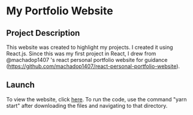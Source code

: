 # My Portfolio Website

## Project Description
This website was created to highlight my projects. I created it using React.js.
Since this was my first project in React, I drew from @machadop1407 's react personal
portfolio website for guidance (https://github.com/machadop1407/react-personal-portfolio-website).

## Launch
To view the website, click [here](csziklai.com). To run the code, use the command "yarn start" after downloading the files and navigating to that directory.
